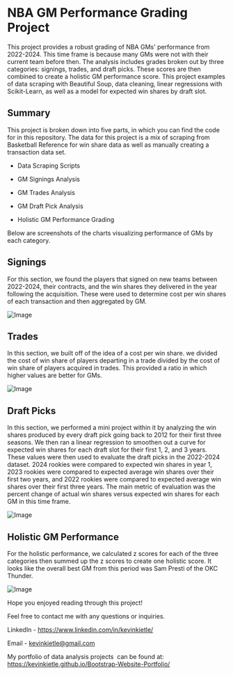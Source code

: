 NBA GM Performance Grading Project
==================================

This project provides a robust grading of NBA GMs' performance from 2022-2024. This time frame is because many GMs were not with their current team before then. The analysis includes grades broken out by three categories: signings, trades, and draft picks. These scores are then combined to create a holistic GM performance score. This project examples of data scraping with Beautiful Soup, data cleaning, linear regressions with Scikit-Learn, as well as a model for expected win shares by draft slot.

Summary
-------

This project is broken down into five parts, in which you can find the code for in this repository. The data for this project is a mix of scraping from Basketball Reference for win share data as well as manually creating a transaction data set.

-   Data Scraping Scripts

-   GM Signings Analysis

-   GM Trades Analysis

-   GM Draft Pick Analysis

-   Holistic GM Performance Grading

Below are screenshots of the charts visualizing performance of GMs by each category.

Signings
--------

For this section, we found the players that signed on new teams between 2022-2024, their contracts, and the win shares they delivered in the year following the acquisition. These were used to determine cost per win shares of each transaction and then aggregated by GM.

![Image](https://github.com/user-attachments/assets/ca1f113d-941c-4405-90ae-1ac7eac49f4f)

Trades
------

In this section, we built off of the idea of a cost per win share. we divided the cost of win share of players departing in a trade divided by the cost of win share of players acquired in trades. This provided a ratio in which higher values are better for GMs.

![Image](https://github.com/user-attachments/assets/a1a55bb7-2a6b-4457-8747-3e64366b626e)

Draft Picks
-----------

In this section, we performed a mini project within it by analyzing the win shares produced by every draft pick going back to 2012 for their first three seasons. We then ran a linear regression to smoothen out a curve for expected win shares for each draft slot for their first 1, 2, and 3 years. These values were then used to evaluate the draft picks in the 2022-2024 dataset. 2024 rookies were compared to expected win shares in year 1, 2023 rookies were compared to expected average win shares over their first two years, and 2022 rookies were compared to expected average win shares over their first three years. The main metric of evaluation was the percent change of actual win shares versus expected win shares for each GM in this time frame.

![Image](https://github.com/user-attachments/assets/787536cb-2416-4719-92b3-1c90ca2b43db)

Holistic GM Performance
-----------------------

For the holistic performance, we calculated z scores for each of the three categories then summed up the z scores to create one holistic score. It looks like the overall best GM from this period was Sam Presti of the OKC Thunder.

![Image](https://github.com/user-attachments/assets/cfabf2ab-0dbf-440b-87b1-7f244abe79f5)

Hope you enjoyed reading through this project!

Feel free to contact me with any questions or inquiries.

LinkedIn - <https://www.linkedin.com/in/kevinkietle/>

Email - <kevinkietle@gmail.com>

My portfolio of data analysis projects  can be found at: <https://kevinkietle.github.io/Bootstrap-Website-Portfolio/>
